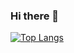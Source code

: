 ### Hi there 👋

[![Top Langs](https://github-readme-stats-weld-six.vercel.app/api/top-langs/?username=ricjouas&langs_count=8&layout=compact)](https://github.com/ricjouas/github-readme-stats)
